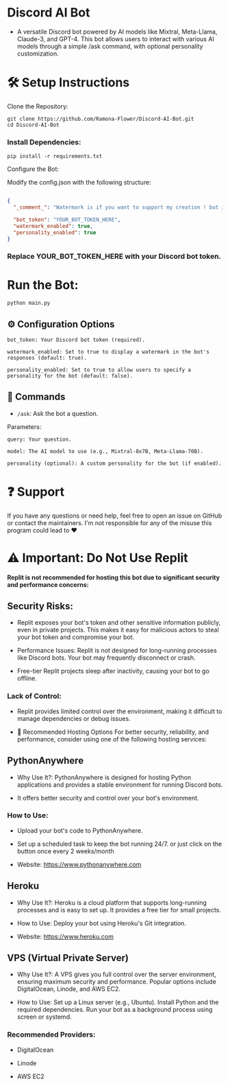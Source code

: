 # Discord AI Bot

- A versatile Discord bot powered by AI models like Mixtral, Meta-Llama, Claude-3, and GPT-4. This bot allows users to interact with various AI models through a simple /ask command, with optional personality customization.

# 🛠️ Setup Instructions
Clone the Repository:

```
git clone https://github.com/Ramona-Flower/Discord-AI-Bot.git
cd Discord-AI-Bot
```

### Install Dependencies:
```
pip install -r requirements.txt
```
Configure the Bot:

Modify the config.json with the following structure:

```json

{
  "_comment_": "Watermark is if you want to support my creation ! but is not required",

  "bot_token": "YOUR_BOT_TOKEN_HERE",
  "watermark_enabled": true,
  "personality_enabled": true
}
```
### Replace YOUR_BOT_TOKEN_HERE with your Discord bot token.

# Run the Bot:

```
python main.py
```
## ⚙️ Configuration Options
``` 
bot_token: Your Discord bot token (required).

watermark_enabled: Set to true to display a watermark in the bot's responses (default: true).

personality_enabled: Set to true to allow users to specify a personality for the bot (default: false).
``` 
## 🤖 Commands
- ```/ask```: Ask the bot a question.

Parameters:
```
query: Your question.

model: The AI model to use (e.g., Mixtral-8x7B, Meta-Llama-70B).

personality (optional): A custom personality for the bot (if enabled).
```

# ❓ Support
If you have any questions or need help, feel free to open an issue on GitHub or contact the maintainers. I'm not responsible for any of the misuse this program could lead to ❤️

# ⚠️ Important: Do Not Use Replit
#### Replit is not recommended for hosting this bot due to significant security and performance concerns:

## Security Risks:

- Replit exposes your bot's token and other sensitive information publicly, even in private projects.
This makes it easy for malicious actors to steal your bot token and compromise your bot.

- Performance Issues:
Replit is not designed for long-running processes like Discord bots. Your bot may frequently disconnect or crash.

- Free-tier Replit projects sleep after inactivity, causing your bot to go offline.

### Lack of Control:

- Replit provides limited control over the environment, making it difficult to manage dependencies or debug issues.

- 🚀 Recommended Hosting Options
For better security, reliability, and performance, consider using one of the following hosting services:

##  PythonAnywhere
- Why Use It?:
PythonAnywhere is designed for hosting Python applications and provides a stable environment for running Discord bots.

- It offers better security and control over your bot's environment.

### How to Use:
- Upload your bot's code to PythonAnywhere.

- Set up a scheduled task to keep the bot running 24/7. or just click on the button once every 2 weeks/month

- Website: https://www.pythonanywhere.com

## Heroku
 - Why Use It?:
Heroku is a cloud platform that supports long-running processes and is easy to set up.
It provides a free tier for small projects.

- How to Use:
Deploy your bot using Heroku's Git integration.

- Website: https://www.heroku.com

## VPS (Virtual Private Server)
- Why Use It?:
A VPS gives you full control over the server environment, ensuring maximum security and performance.
Popular options include DigitalOcean, Linode, and AWS EC2.

- How to Use:
Set up a Linux server (e.g., Ubuntu).
Install Python and the required dependencies.
Run your bot as a background process using screen or systemd.

### Recommended Providers:
- DigitalOcean

- Linode

- AWS EC2


